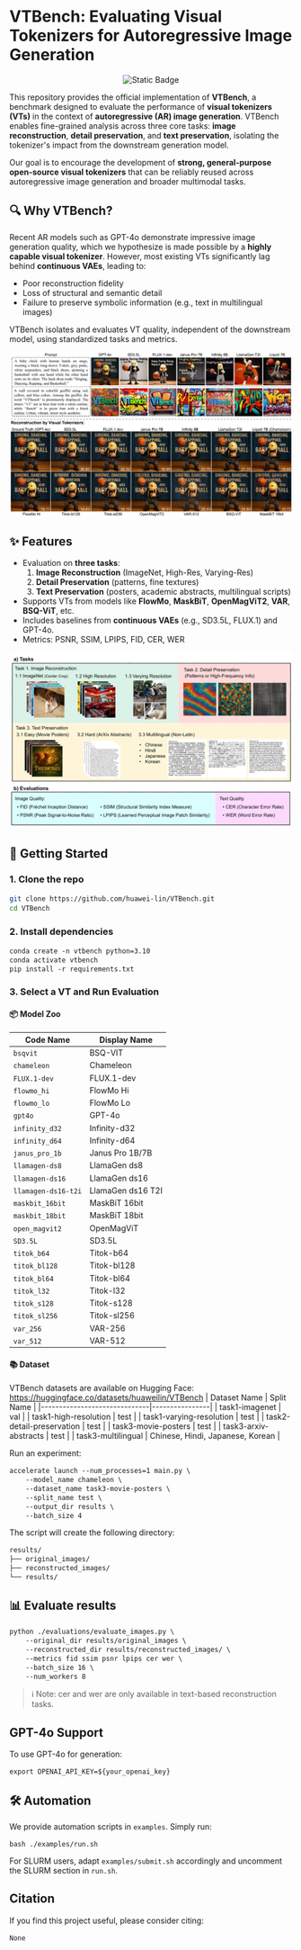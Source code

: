 # VTBench: Evaluating Visual Tokenizers for Autoregressive Image Generation
<div align="center">
  
![Static Badge](https://img.shields.io/badge/VTBench-yellow?logoSize=4&label=%F0%9F%A4%97%20Dataset&labelColor=gray&link=https%3A%2F%2Fhuggingface.co%2Fdatasets%2Fhuaweilin%2FVTBench)

</div>

This repository provides the official implementation of **VTBench**, a benchmark designed to evaluate the performance of **visual tokenizers (VTs)** in the context of **autoregressive (AR) image generation**. VTBench enables fine-grained analysis across three core tasks: **image reconstruction**, **detail preservation**, and **text preservation**, isolating the tokenizer's impact from the downstream generation model.

Our goal is to encourage the development of **strong, general-purpose open-source visual tokenizers** that can be reliably reused across autoregressive image generation and broader multimodal tasks.


## 🔍 Why VTBench?

Recent AR models such as GPT-4o demonstrate impressive image generation quality, which we hypothesize is made possible by a **highly capable visual tokenizer**. However, most existing VTs significantly lag behind **continuous VAEs**, leading to:

- Poor reconstruction fidelity  
- Loss of structural and semantic detail  
- Failure to preserve symbolic information (e.g., text in multilingual images)

VTBench isolates and evaluates VT quality, independent of the downstream model, using standardized tasks and metrics.

![Comparison of Different Models and Visual Tokenizers](./assets/comparison_of_generation.png)


## ✨ Features

- Evaluation on **three tasks**:
  1. **Image Reconstruction** (ImageNet, High-Res, Varying-Res)
  2. **Detail Preservation** (patterns, fine textures)
  3. **Text Preservation** (posters, academic abstracts, multilingual scripts)
- Supports VTs from models like **FlowMo**, **MaskBiT**, **OpenMagViT2**, **VAR**, **BSQ-ViT**, etc.
- Includes baselines from **continuous VAEs** (e.g., SD3.5L, FLUX.1) and GPT-4o.
- Metrics: PSNR, SSIM, LPIPS, FID, CER, WER

![Overview of VTBench](./assets/overview.png)


## 🚀 Getting Started

### 1. Clone the repo
```bash
git clone https://github.com/huawei-lin/VTBench.git
cd VTBench
```

### 2. Install dependencies
```
conda create -n vtbench python=3.10
conda activate vtbench
pip install -r requirements.txt
```

### 3. Select a VT and Run Evaluation
#### 📦 Model Zoo
| Code Name           | Display Name      |
| ------------------- | ----------------- |
| `bsqvit`            | BSQ-VIT           |
| `chameleon`         | Chameleon         |
| `FLUX.1-dev`        | FLUX.1-dev        |
| `flowmo_hi`         | FlowMo Hi         |
| `flowmo_lo`         | FlowMo Lo         |
| `gpt4o`             | GPT-4o            |
| `infinity_d32`      | Infinity-d32      |
| `infinity_d64`      | Infinity-d64      |
| `janus_pro_1b`      | Janus Pro 1B/7B   |
| `llamagen-ds8`      | LlamaGen ds8      |
| `llamagen-ds16`     | LlamaGen ds16     |
| `llamagen-ds16-t2i` | LlamaGen ds16 T2I |
| `maskbit_16bit`     | MaskBiT 16bit     |
| `maskbit_18bit`     | MaskBiT 18bit     |
| `open_magvit2`      | OpenMagViT        |
| `SD3.5L`            | SD3.5L            |
| `titok_b64`         | Titok-b64         |
| `titok_bl128`       | Titok-bl128       |
| `titok_bl64`        | Titok-bl64        |
| `titok_l32`         | Titok-l32         |
| `titok_s128`        | Titok-s128        |
| `titok_sl256`       | Titok-sl256       |
| `var_256`           | VAR-256           |
| `var_512`           | VAR-512           |

#### 📚 Dataset
VTBench datasets are available on Hugging Face: https://huggingface.co/datasets/huaweilin/VTBench
| Dataset Name                  | Split Name     |
|------------------------------|----------------|
| task1-imagenet               | val            |
| task1-high-resolution        | test           |
| task1-varying-resolution     | test           |
| task2-detail-preservation    | test           |
| task3-movie-posters          | test           |
| task3-arxiv-abstracts        | test           |
| task3-multilingual           | Chinese, Hindi, Japanese, Korean        |

Run an experiment:
```
accelerate launch --num_processes=1 main.py \
    --model_name chameleon \
    --dataset_name task3-movie-posters \
    --split_name test \
    --output_dir results \
    --batch_size 4
```

The script will create the following directory:
```
results/
├── original_images/
├── reconstructed_images/
└── results/
```

## 📊 Evaluate results
```
python ./evaluations/evaluate_images.py \
    --original_dir results/original_images \
    --reconstructed_dir results/reconstructed_images/ \
    --metrics fid ssim psnr lpips cer wer \
    --batch_size 16 \
    --num_workers 8
```
> ℹ️ Note: cer and wer are only available in text-based reconstruction tasks.

## GPT-4o Support
To use GPT-4o for generation:
```
export OPENAI_API_KEY=${your_openai_key}
```

## 🛠️ Automation
We provide automation scripts in `examples`. Simply run:
```
bash ./examples/run.sh
```
For SLURM users, adapt `examples/submit.sh` accordingly and uncomment the SLURM section in `run.sh`.

## Citation

If you find this project useful, please consider citing:
```
None
```
